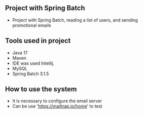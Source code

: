 ## Project with Spring Batch

* Project with Spring Batch, reading a list of users, and sending promotional emails

## Tools used in project
* Java 17
* Maven
* IDE was used Intellij.
* MySQL
* Spring Batch 3.1.5

## How to use the system

* It is necessary to configure the email server
* Can be use 'https://mailtrap.io/home' to test

